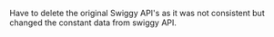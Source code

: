 Have to delete the original Swiggy API's as it was not consistent but changed the constant data from swiggy API.